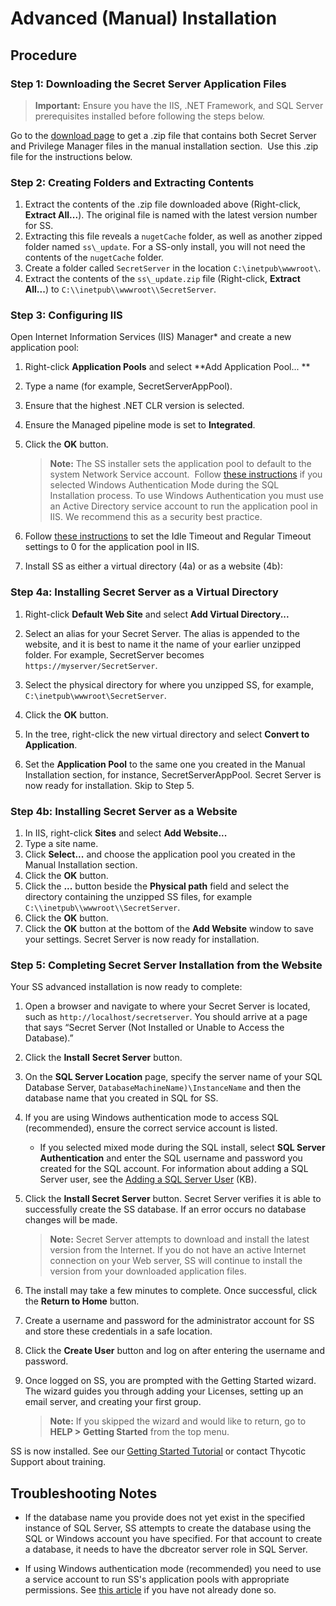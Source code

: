 [title]: # (Advanced Installation)
[tags]: # (Install)
[priority]: # (20)

# Advanced (Manual) Installation

## Procedure

### Step 1: Downloading the Secret Server Application Files

> **Important:** Ensure you have the IIS, .NET Framework, and SQL Server prerequisites installed before following the steps below.

Go to the [download page](https://thycotic.force.com/support/s/download-onprem) to get a .zip file that contains both Secret Server and Privilege Manager files in the manual installation section.  Use this .zip file for the instructions below.

### Step 2: Creating Folders and Extracting Contents

1.  Extract the contents of the .zip file downloaded above (Right-click, **Extract All\...**). The original file is named with the latest version number for SS.
1.  Extracting this file reveals a `nugetCache` folder, as well as another zipped folder named `ss\_update`. For a SS-only install, you will not need the contents of the `nugetCache` folder.
1.  Create a folder called `SecretServer` in the location `C:\inetpub\wwwroot\`.
1.  Extract the contents of the `ss\_update.zip` file (Right-click, **Extract All\...**) to `C:\\inetpub\\wwwroot\\SecretServer`.

### Step 3: Configuring IIS

Open Internet Information Services (IIS) Manager* and create a new application pool:

1. Right-click **Application Pools** and select **Add Application Pool\... **
1. Type a name (for example, SecretServerAppPool). 
1. Ensure that the highest .NET CLR version is selected.
1. Ensure the Managed pipeline mode is set to **Integrated**.
1. Click the **OK** button.
   
   > **Note:** The SS installer sets the application pool to default to the system Network Service account.  Follow [these instructions](https://thycotic.force.com/support/s/article/Best-Adv-Install-Using-a-Service-Account-to-Run-IIS-App-Pool-and-SQL-DB) if you selected Windows Authentication Mode during the SQL Installation process. To use Windows Authentication you must use an Active Directory service account to run the application pool in IIS. We recommend this as a security best practice.
   
1. Follow [these instructions](https://thycotic.force.com/support/s/article/Changing-IIS-to-not-stop-worker-process-in-IIS-7-and-8) to set the Idle Timeout and Regular Timeout settings to 0 for the application pool in IIS.
1. Install SS as either a virtual directory (4a) or as a website (4b):

### Step 4a: Installing Secret Server as a Virtual Directory

1.  Right-click **Default Web Site** and select **Add Virtual Directory...**

1.  Select an alias for your Secret Server. The alias is appended to the website, and it is best to name it the name of your earlier unzipped folder. For example, SecretServer becomes `https://myserver/SecretServer`.

1.  Select the physical directory for where you unzipped SS, for example, `C:\inetpub\wwwroot\SecretServer`.
1.  Click the **OK** button.
1.  In the tree, right-click the new virtual directory and select **Convert to Application**.

1.  Set the **Application Pool** to the same one you created in the Manual Installation section, for instance, SecretServerAppPool. Secret Server is now ready for installation. Skip to Step 5.


### Step 4b: Installing Secret Server as a Website

1.  In IIS, right-click **Sites** and select **Add Website...**
1.  Type a site name.
1.  Click **Select...** and choose the application pool you created in the Manual Installation section. 
1.  Click the **OK** button.
1.  Click the **...** button beside the **Physical path** field and select the directory containing the unzipped SS files, for example `C:\\inetpub\\wwwroot\\SecretServer`. 
1.  Click the **OK** button.
1.  Click the **OK** button at the bottom of the **Add Website** window to save your settings. Secret Server is now ready for installation. 

### Step 5: Completing Secret Server Installation from the Website

Your SS advanced installation is now ready to complete:

1.  Open a browser and navigate to where your Secret Server is located, such as `http://localhost/secretserver`. You should arrive at a page that says “Secret Server (Not Installed or Unable to Access the Database).”

1.  Click the **Install** **Secret Server** button.

1.  On the **SQL Server Location** page, specify the server name of your SQL Database Server, `DatabaseMachineName)\InstanceName` and then the database name that you created in SQL for SS.

1.  If you are using Windows authentication mode to access SQL (recommended), ensure the correct service account is listed.

    -   If you selected mixed mode during the SQL install, select **SQL Server Authentication** and enter the SQL username and password you created for the SQL account. For information about adding a SQL Server user, see the [Adding a SQL Server User](https://thycotic.force.com/support/s/article/Adv-Install-SQL-2016) (KB). 

1.  Click the **Install Secret Server** button. Secret Server verifies it is able to successfully create the SS database. If an error occurs no database changes will be made.

    > **Note:** Secret Server attempts to download and install the latest version from the Internet. If you do not have an active Internet connection on your Web server, SS will continue to install the version from your downloaded application files.

1.  The install may take a few minutes to complete. Once successful, click the **Return to Home** button.

1.  Create a username and password for the administrator account for SS and store these credentials in a safe location.

1.  Click the **Create User** button and log on after entering the username and password.

1.  Once logged on SS, you are prompted with the Getting Started wizard. The wizard guides you through adding your Licenses, setting up an email server, and creating your first group.

    > **Note:** If you skipped the wizard and would like to return, go to **HELP \> Getting Started** from the top menu.

SS is now installed. See our [Getting Started Tutorial](../../../getting-started-tutorial/index.md) or contact Thycotic Support about training.

## Troubleshooting Notes

-   If the database name you provide does not yet exist in the specified instance of SQL Server, SS attempts to create the database using the SQL or Windows account you have specified. For that account to create a database, it needs to have the dbcreator server role in SQL Server.

-   If using Windows authentication mode (recommended) you need to use a service account to run SS's application pools with appropriate permissions. See [this article](https://thycotic.force.com/support/s/article/Best-Adv-Install-Using-a-Service-Account-to-Run-IIS-App-Pool-and-SQL-DB) if you have not already done so.